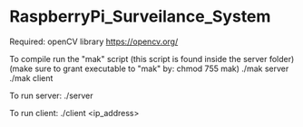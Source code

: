 # RaspberryPi_Surveilance_System

Required: openCV library
https://opencv.org/

To compile run the "mak" script
(this script is found inside the server folder)
(make sure to grant executable to "mak" by: chmod 755 mak)
./mak server
./mak client

To run server:
./server

To run client:
./client <ip_address>
